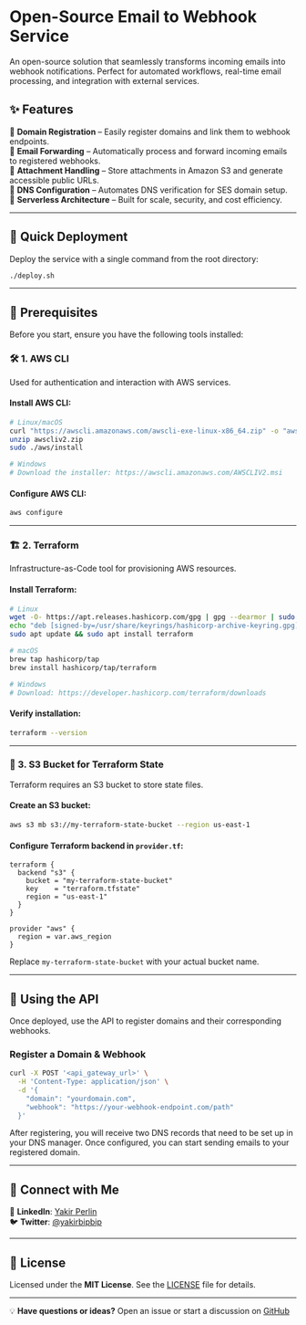 # Open-Source Email to Webhook Service

An open-source solution that seamlessly transforms incoming emails into webhook notifications. Perfect for automated workflows, real-time email processing, and integration with external services.

## ✨ Features

🔹 **Domain Registration** – Easily register domains and link them to webhook endpoints.  
🔹 **Email Forwarding** – Automatically process and forward incoming emails to registered webhooks.  
🔹 **Attachment Handling** – Store attachments in Amazon S3 and generate accessible public URLs.  
🔹 **DNS Configuration** – Automates DNS verification for SES domain setup.  
🔹 **Serverless Architecture** – Built for scale, security, and cost efficiency.

---

## 🚀 Quick Deployment

Deploy the service with a single command from the root directory:

```sh
./deploy.sh
```

---

## 🔧 Prerequisites

Before you start, ensure you have the following tools installed:

### 🛠 1. AWS CLI

Used for authentication and interaction with AWS services.

#### Install AWS CLI:

```sh
# Linux/macOS
curl "https://awscli.amazonaws.com/awscli-exe-linux-x86_64.zip" -o "awscliv2.zip"
unzip awscliv2.zip
sudo ./aws/install

# Windows
# Download the installer: https://awscli.amazonaws.com/AWSCLIV2.msi
```

#### Configure AWS CLI:

```sh
aws configure
```

---

### 🏗 2. Terraform

Infrastructure-as-Code tool for provisioning AWS resources.

#### Install Terraform:

```sh
# Linux
wget -O- https://apt.releases.hashicorp.com/gpg | gpg --dearmor | sudo tee /usr/share/keyrings/hashicorp-archive-keyring.gpg
echo "deb [signed-by=/usr/share/keyrings/hashicorp-archive-keyring.gpg] https://apt.releases.hashicorp.com $(lsb_release -cs) main" | sudo tee /etc/apt/sources.list.d/hashicorp.list
sudo apt update && sudo apt install terraform

# macOS
brew tap hashicorp/tap
brew install hashicorp/tap/terraform

# Windows
# Download: https://developer.hashicorp.com/terraform/downloads
```

#### Verify installation:

```sh
terraform --version
```

---

### 📂 3. S3 Bucket for Terraform State

Terraform requires an S3 bucket to store state files.

#### Create an S3 bucket:

```sh
aws s3 mb s3://my-terraform-state-bucket --region us-east-1
```

#### Configure Terraform backend in `provider.tf`:

```hcl
terraform {
  backend "s3" {
    bucket = "my-terraform-state-bucket"
    key    = "terraform.tfstate"
    region = "us-east-1"
  }
}

provider "aws" {
  region = var.aws_region
}
```

Replace `my-terraform-state-bucket` with your actual bucket name.

---

## 🚀 Using the API

Once deployed, use the API to register domains and their corresponding webhooks.

### Register a Domain & Webhook

```sh
curl -X POST '<api_gateway_url>' \
  -H 'Content-Type: application/json' \
  -d '{
    "domain": "yourdomain.com",
    "webhook": "https://your-webhook-endpoint.com/path"
  }'
```

After registering, you will receive two DNS records that need to be set up in your DNS manager. Once configured, you can start sending emails to your registered domain.

---

## 👋 Connect with Me

💼 **LinkedIn**: [Yakir Perlin](https://www.linkedin.com/in/yakirperlin/)  
🐦 **Twitter**: [@yakirbipbip](https://x.com/yakirbipbip)

---

## 📜 License

Licensed under the **MIT License**. See the [LICENSE](LICENSE) file for details.

---

💡 **Have questions or ideas?** Open an issue or start a discussion on [GitHub](https://github.com/emailtowebhook/emailtowebhook/issues)
